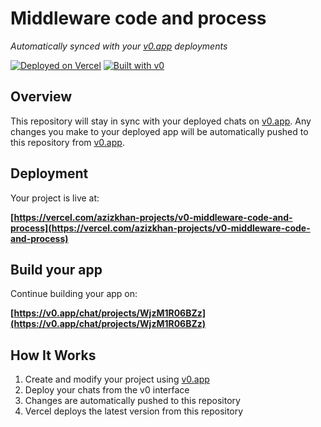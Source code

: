 # Middleware code and process

*Automatically synced with your [v0.app](https://v0.app) deployments*

[![Deployed on Vercel](https://img.shields.io/badge/Deployed%20on-Vercel-black?style=for-the-badge&logo=vercel)](https://vercel.com/azizkhan-projects/v0-middleware-code-and-process)
[![Built with v0](https://img.shields.io/badge/Built%20with-v0.app-black?style=for-the-badge)](https://v0.app/chat/projects/WjzM1R06BZz)

## Overview

This repository will stay in sync with your deployed chats on [v0.app](https://v0.app).
Any changes you make to your deployed app will be automatically pushed to this repository from [v0.app](https://v0.app).

## Deployment

Your project is live at:

**[https://vercel.com/azizkhan-projects/v0-middleware-code-and-process](https://vercel.com/azizkhan-projects/v0-middleware-code-and-process)**

## Build your app

Continue building your app on:

**[https://v0.app/chat/projects/WjzM1R06BZz](https://v0.app/chat/projects/WjzM1R06BZz)**

## How It Works

1. Create and modify your project using [v0.app](https://v0.app)
2. Deploy your chats from the v0 interface
3. Changes are automatically pushed to this repository
4. Vercel deploys the latest version from this repository
